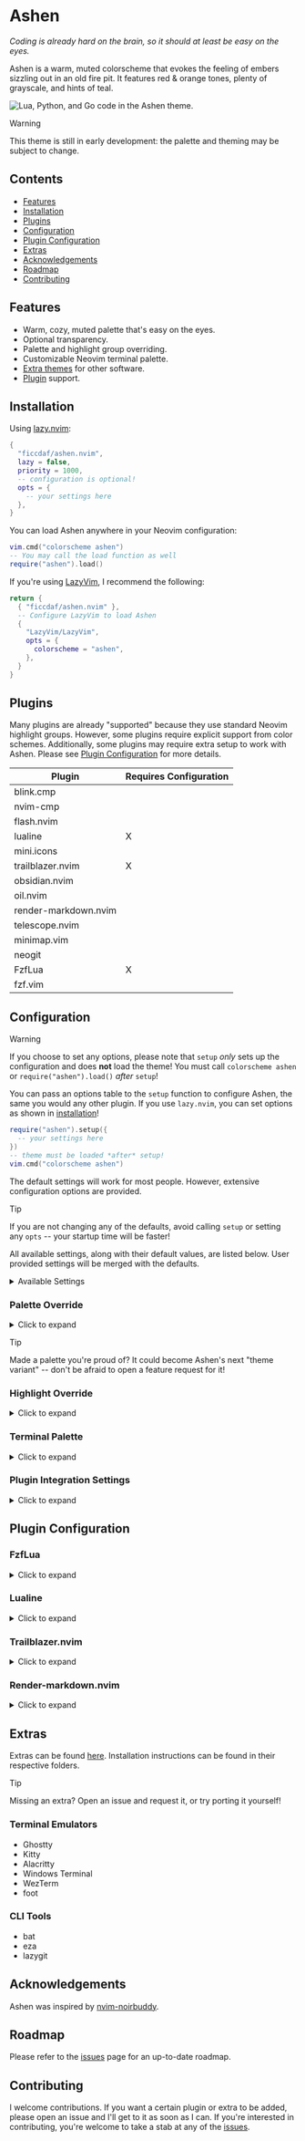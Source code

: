 # Ashen

_Coding is already hard on the brain, so it should at least be easy on the
eyes._

Ashen is a warm, muted colorscheme that evokes the feeling of embers sizzling
out in an old fire pit. It features red & orange tones, plenty of grayscale, and
hints of teal.

![Lua, Python, and Go code in the Ashen theme.](assets/preview.png "Lua, Python, and Go code in the Ashen theme.")

<!-- prettier-ignore-start -->
> [!WARNING]
> This theme is still in early development: the palette and theming
> may be subject to change.
<!-- prettier-ignore-end -->

## Contents

<!--toc:start-->

- [Features](#features)
- [Installation](#installation)
- [Plugins](#plugins)
- [Configuration](#configuration)
- [Plugin Configuration](#plugin-configuration)
- [Extras](#extras)
- [Acknowledgements](#acknowledgements)
- [Roadmap](#roadmap)
- [Contributing](#contributing)
<!--toc:end-->

## Features

- Warm, cozy, muted palette that's easy on the eyes.
- Optional transparency.
- Palette and highlight group overriding.
- Customizable Neovim terminal palette.
- [Extra themes](#extras) for other software.
- [Plugin](#plugins) support.

## Installation

Using [lazy.nvim](https://lazy.folke.io/):

```lua
{
  "ficcdaf/ashen.nvim",
  lazy = false,
  priority = 1000,
  -- configuration is optional!
  opts = {
    -- your settings here
  },
}
```

You can load Ashen anywhere in your Neovim configuration:

```lua
vim.cmd("colorscheme ashen")
-- You may call the load function as well
require("ashen").load()
```

If you're using [LazyVim](https://www.lazyvim.org/), I recommend the following:

```lua
return {
  { "ficcdaf/ashen.nvim" },
  -- Configure LazyVim to load Ashen
  {
    "LazyVim/LazyVim",
    opts = {
      colorscheme = "ashen",
    },
  }
}
```

## Plugins

Many plugins are already "supported" because they use standard Neovim highlight
groups. However, some plugins require explicit support from color schemes.
Additionally, some plugins may require extra setup to work with Ashen. Please
see [Plugin Configuration](#plugin-configuration) for more details.

| Plugin               | Requires Configuration |
| -------------------- | ---------------------- |
| blink.cmp            |                        |
| nvim-cmp             |                        |
| flash.nvim           |                        |
| lualine              | X                      |
| mini.icons           |                        |
| trailblazer.nvim     | X                      |
| obsidian.nvim        |                        |
| oil.nvim             |                        |
| render-markdown.nvim |                        |
| telescope.nvim       |                        |
| minimap.vim          |                        |
| neogit               |                        |
| FzfLua               | X                      |
| fzf.vim              |                        |

## Configuration

<!-- prettier-ignore-start -->
> [!WARNING]
> If you choose to set any options, please note that `setup` _only_
> sets up the configuration and does **not** load the theme! You must call
> `colorscheme ashen` or `require("ashen").load()` _after_ `setup`!
<!-- prettier-ignore-end -->

You can pass an options table to the `setup` function to configure Ashen, the
same you would any other plugin. If you use `lazy.nvim`, you can set options as
shown in [installation](#installation)!

```Lua
require("ashen").setup({
  -- your settings here
})
-- theme must be loaded *after* setup!
vim.cmd("colorscheme ashen")
```

The default settings will work for most people. However, extensive configuration
options are provided.

<!-- prettier-ignore-start -->
> [!TIP]
> If you are not changing any of the defaults, avoid calling `setup` or
> setting any `opts` -- your startup time will be faster!
<!-- prettier-ignore-end -->

All available settings, along with their default values, are listed below. User
provided settings will be merged with the defaults.

<details>
  <summary>Available Settings</summary>

```Lua
-- default settings
{
  --- override palette colors
  ---@type Palette
  ---@field [ColorName] HexCode
  colors = {},
  -- override highlight groups
  hl = {
    ---Overwrite; omitted fields are cleared
    ---@type HighlightMap
    force_override = {},
    ---Merge fields with defaults
    ---@type HighlightMap
    merge_override = {},
    ---Link Highlight1 -> Highlight2
    ---Overrides all default links
    ---@type table<HighlightName, HighlightName>
    link = {},
  },
  -- use transparent background
  -- (requires terminal support)
  transparent = false,
  -- force clear other highlights
  -- even if no other theme is set
  force_hi_clear = false,
  -- set built-in terminal colors
  terminal = {
    -- if disabled, Neovim terminal will
    -- use your terminal emulator's theme
    enabled = true,
    ---override terminal palette
    ---@type AnsiMap
    colors = {},
  },
  -- configure plugin integrations
  plugins = {
    -- automatically load plugin integrations
    autoload = true,
    ---if autoload: plugins to SKIP
    ---if not autoload: plugins to LOAD
    ---@type string[]
    override = {},
  },
}
```

</details>

### Palette Override

<details>
<summary>Click to expand</summary>

You can override any color in Ashen's palette, or set new colors entirely. The
`colors` setting accepts a table of `ColorName = HexCode` pairs, where they are
both strings, with `ColorName` corresponding to an Ashen color, and `HexCode`
being a `#` prefixed hexadecimal color code. For an list of available color
names, please see [colors.lua](./lua/ashen/colors.lua).

Please see the following example:

```Lua
{
  colors = {
    background = "#000000",
    red_ember = "#933737"
  },
}
```

</details>

<!-- prettier-ignore-start -->
> [!TIP]
> Made a palette you're proud of? It could become Ashen's next "theme
> variant" -- don't be afraid to open a feature request for it!
<!-- prettier-ignore-end -->

### Highlight Override

<details>
<summary>Click to expand</summary>

You can find a detailed explanation of the HighlightMap type below.

<details>
<summary>Explanation of HighlightMap type</summary>

```Lua
---@alias HighlightSpec [FgHexCode?, BgHexCode?, Style?]
-- The colors *must* be in this ^^^ order. If you want
-- to set a background but no foreground, you MUST pass
-- nil for the FgHexCode!
-- example:
{ "#FFFFFF" } -- set only foreground
{ "#FFFFFF", "#000000" } -- set foreground and background
{ nil, "#000000" } -- set only background

-- Please see `:h nvim_set_hl()` -> {val}
-- for the possible style table options.
---@alias Style table<string, boolean|string|integer>
-- example:
{ bold = true, underline = true }

-- You may pass a style table as the LAST element
-- of a HighlightSpec.
{ "#FFFFFF", "#000000", { bold = true, underline = true } }
-- The style table can be the only element, too.
{ { bold = true, underline = true } }


---@alias HighlightMap table<HighlightName, HighlightSpec>
-- Example of a HighlightMap:
{
  Normal = { "#FFFFFF", "#000000", { bold = true, underline = true } },
  ["@function.macro"] = { "#B14242" },
}
```

</details>

Users can override Ashen's highlight group definitions, or set new ones
entirely. There are two options under the `hl` setting: `force_override` and
`merge_override`.

The former will _completely_ overwrite the given highlight group; existing
properties are **not** preserved. An empty table `{}` means Ashen will _clear_
that highlight group.

The latter will _merge_ properties: it will override _only_ the properties you
specify, and keep non-conflicting Ashen defaults.

You can also _link_ arbitrary highlight groups. Links defined in `hl.link` take
priority over all other links set by Ashen. `hl.link` must be a key-value table
in which the key is the link's _origin_ and the value is its _target_.

```Lua
-- full example
hl = {
  -- overwrite every field
  ---@type HighlightMap
  force_override = {
    Normal = { "#FFFFFF", "#000000", { bold = true, underline = true } },
  },
  -- keep untouched fields
  ---@type HighlightMap
  merge_override = {
    ["@function.macro"] = { "#B14242" },
  },
  ---@type table<HighlightName, HighlightName>
  link = {
    -- link FlashBackdrop to Normal
    FlashBackdrop = "Normal",
  },
},
```

</details>

### Terminal Palette

<details>
<summary>Click to expand</summary>

The following explanation of the terminal palette applies to both the Neovim
terminal and some [extra](#extras) themes.

<details>
<summary>Explanation of terminal palette</summary>

The palette for the built-in Neovim terminal follows the standard 16-color Xterm
palette. `ashen.nvim` sets these to the same colors as in the terminal theme
[extras](#extras).

Note that, by default, many palette colors do not match their expected "names"
-- for example, `green` is set to a shade of orange. This is to stay consistent
with Ashen's visual identity; while Ashen does _have_ a green color in its
Neovim palette, setting it in the terminal theme results in an overuse of the
color; which appears jarring in contrast with how Ashen looks in Neovim.

Furthermore, note that the `bright` colors (except `bright black`) are set to
the _same_ color codes as their "regular" counterparts. This is for consistency
with Ashen's minimal Neovim palette -- as a design goal, the terminal themes
should not appear jarring next to the standard Neovim theme.

The default terminal palette is carefully selected to maintain the visual feel
while retaining important semantic meanings, such as `red` and `yellow` for
errors and warnings in compiler output.

A mapping of index to Xterm color names is provided below.

| Index | Color          |
| ----- | -------------- |
| 0     | black          |
| 1     | red            |
| 2     | green          |
| 3     | yellow         |
| 4     | blue           |
| 5     | magenta        |
| 6     | cyan           |
| 7     | white          |
| 8     | bright black   |
| 9     | bright red     |
| 10    | bright green   |
| 11    | bright yellow  |
| 12    | bright blue    |
| 13    | bright magenta |
| 14    | bright cyan    |
| 15    | bright white   |

</details>

The `terminal.colors` field of the `opts` table should be a mapping of Xterm
indexes to hexadecimal color codes. Please note that the indexes are a C-style
zero indexed array and _not_ a Lua array - the count starts from `0`, not `1`!

```Lua
---@alias AnsiMap table<integer, HexCode> -- where integer ∈ [0, 15]
```

Please see the following example:

```Lua
terminal = {
  colors = {
    -- override black
    [0] = "#000000",
    -- override bright green
    [11] = "#AADB1E",
  },
}
```

</details>

### Plugin Integration Settings

<details>
<summary>Click to expand</summary>

Plugin integration settings can be set under the `opts.plugins` table:

```Lua
{
  plugins = {
    autoload = true,
    ---@type string[]
    override = {},
  },
}
```

#### Autoload

By default, plugin integrations are automatically loaded. To disable this
behaviour, you can set `plugins.autoload` to `false`.

<details>
<summary>Exceptions</summary>
  
  - `trailblazer` needs to be loaded manually even if `plugins.autoload == true`.

</details>

#### Manual Loading

You can manually load any plugin integration on-demand in your Neovim config by
using the `load_plugin` function. The same naming rules apply as for
`plugins.override`, please see below for more details.

```Lua
-- example
require("ashen.plugins").load_plugin("flash")
```

#### Override

You can provide a list of plugin names as an "override". The names must match
the filenames in [lua/ashen/plugins](./lua/ashen/plugins/), with the `.lua`
extension removed, and exclude `init.lua`.

For example:

```Lua
{
  -- flash.nvim
  "flash",
  -- mini.icons
  "mini-icons",
}
```

Overriding behaves differently depending on whether autoloading is enabled. If
`plugins.autoload` is set, the overridden plugins will **not** be loaded
automatically. If autoloading is disabled, the overridden plugins **will** be
loaded automatically.

</details>

## Plugin Configuration

### FzfLua

<details>
<summary>Click to expand</summary>

If FzfLua's colors aren't looking quite right, please make sure that you have
disabled `fzf_colors` in the settings:

```Lua
{
  "ibhagwan/fzf-lua",
  opts = {
    -- must be false for the Ashen
    -- integration to work properly!
    fzf_colors = false,
  },
}
```

</details>

### Lualine

<details>
<summary>Click to expand</summary>

Ashen comes with a preconfigured Lualine theme that includes a word counter for
Markdown, Text, and Latex files. Optionally,
[noice.nvim](https://github.com/folke/noice.nvim) is used to indicate Macro
recording status, and [pomo.nvim](https://github.com/epwalsh/pomo.nvim) is
supported. The following is an example of how to configure Lualine to use Ashen:

```lua
return {
  "nvim-lualine/lualine.nvim",
  -- ensure Ashen is loaded first
  dependencies = {
    "ficcdaf/ashen.nvim",
  },
  opts = function()
    local ashen = require("ashen.plugins.lualine").lualine_opts
    -- you can set any other options
    -- expected by lualine, since this
    -- table will be passed directly to `setup`
    ashen.extensions = { "lazy", "fzf" }
    return ashen
  end,
}
```

> I am working on improving the word counter and releasing it as a separate
> plugin. When that happens, Ashen will be updated to support it out of the box.

</details>

### Trailblazer.nvim

<details>
<summary>Click to expand</summary>

Trailblazer tends to overwrite the highlight groups set by Ashen. Therefore, you
may need to invoke Ashen's Trailblazer setup immediately _after_ loading
Trailblazer. Please see the following example:

```lua
return {
  "LeonHeidelbach/trailblazer.nvim",
  event = "UIEnter",
  -- ensure Ashen is loaded first
  dependencies = {
    "ficcdaf/ashen.nvim",
  },
  config = function()
    require("trailblazer").setup({
      -- your Trailblazer setup here
    })
    -- This ensures Ashen's HL groups are set up
    -- AFTER Trailblazer sets its own.
    require("ashen.plugins").load_plugin("trailblazer")
  end,
}
```

</details>

### Render-markdown.nvim

<details>
<summary>Click to expand</summary>

Ashen will support `render-markdown` OOTB with no additional configuration. You
may optionally consider including the following icons in your setup. Note they
may not render properly in all browsers.

```lua
-- as part of render-markdown.nvim setup
opts = {
  bullet = {
    -- cleaner bullet points
    icons = { "•", "∙" },
  },
  heading = {
    -- Icons that say H1, H2, etc.
    icons = { "󰉫 ", "󰉬 ", "󰉭 ", "󰉮 ", "󰉯 ", "󰉰 " },
  },

}
```

</details>

## Extras

Extras can be found [here](./extras/). Installation instructions can be found in
their respective folders.

<!-- prettier-ignore-start -->
> [!TIP] 
> Missing an extra? Open an issue and request it, or try porting it
> yourself!
<!-- prettier-ignore-end -->

### Terminal Emulators

- Ghostty
- Kitty
- Alacritty
- Windows Terminal
- WezTerm
- foot

### CLI Tools

- bat
- eza
- lazygit

## Acknowledgements

Ashen was inspired by
[nvim-noirbuddy](https://github.com/jesseleite/nvim-noirbuddy).

## Roadmap

Please refer to the [issues](https://github.com/ficcdaf/ashen.nvim/issues) page
for an up-to-date roadmap.

## Contributing

I welcome contributions. If you want a certain plugin or extra to be added,
please open an issue and I'll get to it as soon as I can. If you're interested
in contributing, you're welcome to take a stab at any of the
[issues](https://github.com/ficcdaf/ashen.nvim/issues).
